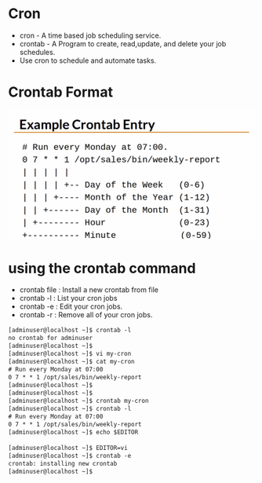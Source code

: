# Cron
* cron - A time based job scheduling service.
* crontab - A Program to create, read,update, and delete your job schedules.
* Use cron to schedule and automate tasks.

# Crontab Format
 ![linux_intermediate](cronjob.PNG?raw=true "Title")

# using the crontab command
* crontab file : Install a new crontab from file
* crontab -l : List your cron jobs
* crontab -e : Edit your cron jobs.
* crontab -r : Remove all of your cron jobs.

```
[adminuser@localhost ~]$ crontab -l
no crontab for adminuser
[adminuser@localhost ~]$
[adminuser@localhost ~]$ vi my-cron
[adminuser@localhost ~]$ cat my-cron
# Run every Monday at 07:00
0 7 * * 1 /opt/sales/bin/weekly-report
[adminuser@localhost ~]$
[adminuser@localhost ~]$
[adminuser@localhost ~]$ crontab my-cron
[adminuser@localhost ~]$ crontab -l
# Run every Monday at 07:00
0 7 * * 1 /opt/sales/bin/weekly-report
[adminuser@localhost ~]$ echo $EDITOR

[adminuser@localhost ~]$ EDITOR=vi
[adminuser@localhost ~]$ crontab -e
crontab: installing new crontab
[adminuser@localhost ~]$
```
